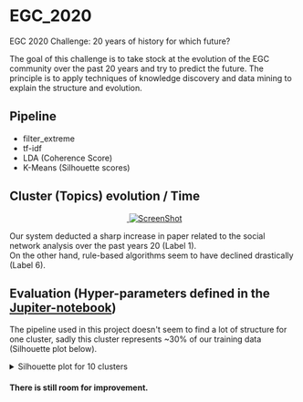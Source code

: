 # EGC_2020
EGC 2020 Challenge: 20 years of history for which future?

The goal of this challenge is to take stock at the evolution of the EGC community over the past 20
years and try to predict the future. The principle is to apply techniques of knowledge discovery and
data mining to explain the structure and evolution.

## Pipeline

- filter_extreme
- tf-idf
- LDA (Coherence Score)
- K-Means (Silhouette scores)

## Cluster (Topics) evolution / Time

<p align="center">
  <a href="#">
    <img alt="ScreenShot" src="https://raw.githubusercontent.com/Drakirus/EGC_2020/master/plots/distribution.png">
  </a>
</p>

Our system deducted a sharp increase in paper related to the social network analysis over the past years 20 (Label 1).  
On the other hand, rule-based algorithms seem to have declined drastically (Label 6).

## Evaluation (Hyper-parameters defined in the [Jupiter-notebook](./EGC.ipynb))
The pipeline used in this project doesn't seem to find a lot of structure for one cluster, sadly this cluster represents ~30% of our training data (Silhouette plot below).
<details>
<summary>Silhouette plot for 10 clusters</summary>
<p align="center">
  <a href="#">
    <img alt="ScreenShot" src="https://raw.githubusercontent.com/Drakirus/EGC_2020/master/plots/silhouette.png">
  </a>
</p>
</details>

#### There is still room for improvement. 
